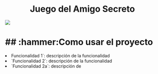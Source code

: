 <h1 align="center">Juego del Amigo Secreto </h1>
<p align="left">
<img src="https://img.shields.io/badge/ESTADO-%20FINALIZADO-red">
</p>
<h1> ## :hammer:Como usar el proyecto</h1>
<li>Funcionalidad 1`: descripción de la funcionalidad </li> 
<li>`Funcionalidad 2`: descripción de la funcionalidad</li> 
<li>`Funcionalidad 2a`: descripción de </li>
